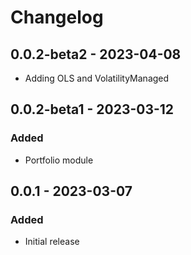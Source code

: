 # Changelog

## 0.0.2-beta2 - 2023-04-08

* Adding OLS and VolatilityManaged

## 0.0.2-beta1 - 2023-03-12

### Added

* Portfolio module

## 0.0.1 - 2023-03-07

### Added

* Initial release